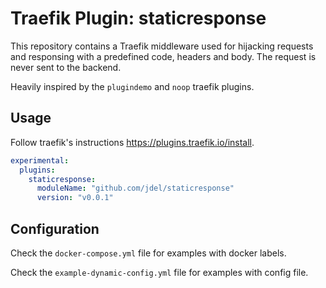 # Traefik Plugin: staticresponse

This repository contains a Traefik middleware used for hijacking requests and responsing with a predefined code, headers and body. The request is never sent to the backend.

Heavily inspired by the `plugindemo` and `noop` traefik plugins.

## Usage

Follow traefik's instructions https://plugins.traefik.io/install.

```yml
experimental:
  plugins:
    staticresponse:
      moduleName: "github.com/jdel/staticresponse"
      version: "v0.0.1"
```

## Configuration

Check the `docker-compose.yml` file for examples with docker labels.

Check the `example-dynamic-config.yml` file for examples with config file.
